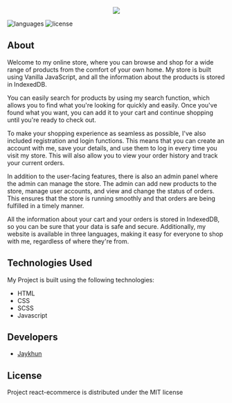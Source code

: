 <p align="center">
      <img src="https://i.imgur.com/JrkfuHR.png">
</p>

<p>
   <img src="https://img.shields.io/badge/languages-javascript-%23E9D44D" alt="languages">
   <img src="https://img.shields.io/badge/license-MIT-%23A10000" alt="license">
</p>

## About

Welcome to my online store, where you can browse and shop for a wide range of products from the comfort of your own home. My store is built using Vanilla JavaScript, and all the information about the products is stored in IndexedDB.

You can easily search for products by using my search function, which allows you to find what you're looking for quickly and easily. Once you've found what you want, you can add it to your cart and continue shopping until you're ready to check out.

To make your shopping experience as seamless as possible, I've also included registration and login functions. This means that you can create an account with me, save your details, and use them to log in every time you visit my store. This will also allow you to view your order history and track your current orders.

In addition to the user-facing features, there is also an admin panel where the admin can manage the store. The admin can add new products to the store, manage user accounts, and view and change the status of orders. This ensures that the store is running smoothly and that orders are being fulfilled in a timely manner.

All the information about your cart and your orders is stored in IndexedDB, so you can be sure that your data is safe and secure. Additionally, my website is available in three languages, making it easy for everyone to shop with me, regardless of where they're from.

## Technologies Used
My Project is built using the following technologies:

- HTML
- CSS
- SCSS
- Javascript

## Developers

- [Jaykhun](https://github.com/Jaykhun)

## License

Project react-ecommerce is distributed under the MIT license
